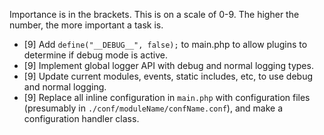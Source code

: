 Importance is in the brackets.  This is on a scale of 0-9.  The higher the number, the more important a task is.

* [9] Add `define("__DEBUG__", false);` to main.php to allow plugins to determine if debug mode is active.
* [9] Implement global logger API with debug and normal logging types.
* [9] Update current modules, events, static includes, etc, to use debug and normal logging.
* [9] Replace all inline configuration in `main.php` with configuration files (presumably in `./conf/moduleName/confName.conf`), and make a configuration handler class.